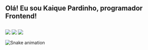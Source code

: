 ##  Olá! Eu sou Kaique Pardinho, programador Frontend!
  
  ##
 
<div> 
  <a href="https://instagram.com/kaiqu_ealves/" target="_blank"><img src="https://img.shields.io/badge/-Instagram-%23E4405F?style=for-the-badge&logo=instagram&logoColor=white" target="_blank"></a>
 <a href="#" target="_blank"><img src="https://img.shields.io/badge/Discord-7289DA?style=for-the-badge&logo=discord&logoColor=white" target="_blank"></a> 
  <a href="https://www.linkedin.com/in/kaique-alves-384a251a7" target="_blank"><img src="https://img.shields.io/badge/-LinkedIn-%230077B5?style=for-the-badge&logo=linkedin&logoColor=white" target="_blank"></a> 
 
  ![Snake animation](https://github.com/kaiquepardinho/kaiquepardinho/blob/output/github-contribution-grid-snake.svg)
 
</div>

